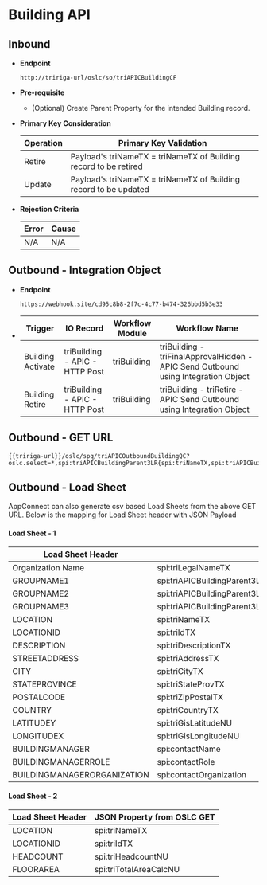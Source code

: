 # Building API


## Inbound

- **Endpoint**
  ```
  http://tririga-url/oslc/so/triAPICBuildingCF
  ```

- **Pre-requisite**
  
  - (Optional) Create Parent Property for the intended Building record.

- **Primary Key Consideration**

  Operation | Primary Key Validation
  ---|---
  Retire | Payload's triNameTX = triNameTX of Building record to be retired
  Update | Payload's triNameTX = triNameTX of Building record to be updated
  
- **Rejection Criteria**

  Error | Cause
  ---|---
  N/A | N/A

## Outbound - Integration Object

- **Endpoint**
  ```
  https://webhook.site/cd95c8b8-2f7c-4c77-b474-326bbd5b3e33
  ```
  
- Trigger | IO Record | Workflow Module | Workflow Name 
  ---|---|---|---
  Building Activate | triBuilding - APIC - HTTP Post | triBuilding | triBuilding - triFinalApprovalHidden - APIC Send Outbound using Integration Object 
  Building Retire | triBuilding - APIC - HTTP Post | triBuilding | triBuilding - triRetire - APIC Send Outbound using Integration Object 
  
  
## Outbound - GET URL

```
{{tririga-url}}/oslc/spq/triAPICOutboundBuildingQC?oslc.select=*,spi:triAPICBuildingParent3LR{spi:triNameTX,spi:triAPICBuildingParent2LR{spi:triNameTX,spi:triAPICBuildingParentLR{spi:triNameTX}}}&oslc.paging=true&oslc.page=1&oslc.pageSize=2
```

## Outbound - Load Sheet

AppConnect can also generate csv based Load Sheets from the above GET URL. Below is the mapping for Load Sheet header with JSON Payload


#### Load Sheet - 1

Load Sheet Header | JSON Property from OSLC GET
---|---
Organization Name | spi:triLegalNameTX
GROUPNAME1 | spi:triAPICBuildingParent3LR{spi:triNameTX,spi:triAPICBuildingParent2LR{spi:triNameTX,spi:triAPICBuildingParent1LR{spi:triNameTX}}}
GROUPNAME2 | spi:triAPICBuildingParent3LR{spi:triNameTX,spi:triAPICBuildingParent2LR{spi:triNameTX}}
GROUPNAME3 | spi:triAPICBuildingParent3LR{spi:triNameTX}
LOCATION | spi:triNameTX
LOCATIONID | spi:triIdTX
DESCRIPTION | spi:triDescriptionTX
STREETADDRESS | spi:triAddressTX
CITY	| spi:triCityTX
STATEPROVINCE	| spi:triStateProvTX
POSTALCODE	 | spi:triZipPostalTX
COUNTRY	| spi:triCountryTX
LATITUDEY	| spi:triGisLatitudeNU
LONGITUDEX	| spi:triGisLongitudeNU
BUILDINGMANAGER	| spi:contactName
BUILDINGMANAGERROLE	| spi:contactRole
BUILDINGMANAGERORGANIZATION	| spi:contactOrganization

#### Load Sheet - 2

Load Sheet Header | JSON Property from OSLC GET
---|---
LOCATION | spi:triNameTX
LOCATIONID | spi:triIdTX
HEADCOUNT	| spi:triHeadcountNU
FLOORAREA | spi:triTotalAreaCalcNU

									
